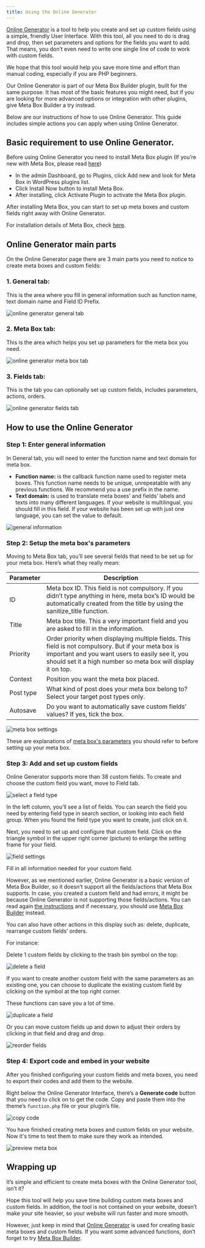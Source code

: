 ```yaml
---
title: Using the Online Generator
---
```


[Online Generator](https://metabox.io/online-generator/) is a tool to help you create and set up custom fields using a simple, friendly User Interface. With this tool, all you need to do is drag and drop, then set parameters and options for the fields you want to add. That means, you don’t even need to write one single line of code to work with custom fields.

We hope that this tool would help you save more time and effort than manual coding, especially if you are PHP beginners.

Our Online Generator is part of our Meta Box Builder plugin, built for the same purpose. It has most of the basic features you might need, but if you are looking for more advanced options or integration with other plugins, give Meta Box Builder a try instead.

Below are our instructions of how to use Online Generator. This guide includes simple actions you can apply when using Online Generator.

## Basic requirement to use Online Generator.

Before using Online Generator you need to install Meta Box plugin (If you’re new with Meta Box, please read [here](https://metabox.io/what-is-meta-box-plugin/))

- In the admin Dashboard, go to Plugins, click Add new and look for Meta Box in WordPress plugins list.
- Click Install Now button to install Meta Box.
- After installing, click Activate Plugin to activate the Meta Box plugin.

After installing Meta Box, you can start to set up meta boxes and custom fields right away with Online Generator.

For installation details of Meta Box, check [here](https://docs.metabox.io/installation/).

## Online Generator main parts

On the Online Generator page there are 3 main parts you need to notice to create meta boxes and custom fields:

### 1. General tab:

This is the area where you fill in general information such as function name, text domain name and Field ID Prefix.

![online generator general tab](https://i.imgur.com/AOjFxjb.png)

### 2. Meta Box tab:

This is the area which helps you set up parameters for the meta box you need.

![online generator meta box tab](https://i.imgur.com/HPdXsHk.png)

### 3. Fields tab:

This is the tab you can optionally set up custom fields, includes parameters, actions, orders.

![online generator fields tab](https://i.imgur.com/8ABkxoi.png)

## How to use the Online Generator

### Step 1: Enter general information

In General tab, you will need to enter the function name and text domain for meta box.

- **Function name:** is the callback function name used to register meta boxes. This function name needs to be unique, unrepeatable with any previous functions. We recommend you a use prefix in the name.
- **Text domain:** is used to translate meta boxes’ and fields’ labels and texts into many different languages. If your website is multilingual, you should fill in this field. If your website has been set up with just one language, you can set the value to default.  

![general information](https://i.imgur.com/6g4gGXn.png)

### Step 2: Setup the meta box's parameters

Moving to Meta Box tab, you’ll see several fields that need to be set up for your meta box. Here’s what they really mean:

Parameter|Description
---|---
ID| Meta box ID. This field is not compulsory. If you didn’t type anything in here, meta box’s ID would be automatically created from the title by using the sanitize_title function.
Title| Meta box title. This a very important field and you are asked to fill in the information.
Priority| Order priority when displaying multiple fields. This field is not compulsory. But if your meta box is important and you want users to easily see it, you should set it a high number so meta box will display it on top.
Context| Position you want the meta box placed.
Post type| What kind of post does your meta box belong to? Select your target post types only.
Autosave| Do you want to automatically save custom fields’ values? If yes, tick the box.

![meta box settings](https://i.imgur.com/ggmxRo6.png)

These are explanations of [meta box's parameters](https://docs.metabox.io/creating-meta-boxes/) you should refer to before setting up your meta box.

### Step 3: Add and set up custom fields

Online Generator supports more than 38 custom fields. To create and choose the custom field you want, move to Field tab.

![select a field type](https://i.imgur.com/Sipay0l.png)

In the left column, you’ll see a list of fields. You can search the field you need by entering field type in search section, or looking into each field group. When you found the field type you want to create, just click on it.

Next, you need to set up and configure that custom field. Click on the triangle symbol in the upper right corner (picture) to enlarge the setting frame for your field.

![field settings](https://i.imgur.com/NjGG9Vi.png)

Fill in all information needed for your custom field.

However, as we mentioned earlier, Online Generator is a basic version of Meta Box Builder, so it doesn’t support all the fields/actions that Meta Box supports. In case, you created a custom field and had errors, it might be because Online Generator is not supporting those fields/actions. You can read again [the instructions](https://docs.metabox.io/extensions/meta-box-builder/#customizing-field-settings) and if necessary, you should use [Meta Box Builder](https://metabox.io/plugins/meta-box-builder/) instead.

You can also have other actions in this display such as: delete, duplicate, rearrange custom fields’ orders.

For instance:

Delete 1 custom fields by clicking to the trash bin symbol on the top:

![delete a field](https://i.imgur.com/1CnjjZo.png)

If you want to create another custom field with the same parameters as an existing one, you can choose to duplicate the existing custom field by clicking on the symbol at the top right corner.

These functions can save you a lot of time.

![duplicate a field](https://i.imgur.com/GGvATA1.png)

Or you can move custom fields up and down to adjust their orders by clicking in that field and drag and drop.

![reorder fields](https://i.imgur.com/0KIEAzX.png)

### Step 4: Export code and embed in your website

After you finished configuring your custom fields and meta boxes, you need to export their codes and add them to the website.

Right below the Online Generator Interface, there’s a **Generate code** button that you need to click on to get the code. Copy and paste them into the theme’s `function.php` file or your plugin’s file.

![copy code](https://i.imgur.com/aRE46Mx.png)

You have finished creating meta boxes and custom fields on your website. Now it's time to test them to make sure they work as intended. 

![preview meta box](https://i.imgur.com/QtbAxOj.png)

## Wrapping up

It’s simple and efficient to create meta boxes with the Online Generator tool, isn’t it?

Hope this tool will help you save time building custom meta boxes and custom fields. In addition, the tool is not contained on your website, doesn’t make your site heavier, so your website will run faster and more smooth.

However, just keep in mind that [Online Generator](https://metabox.io/online-generator/) is used for creating basic meta boxes and custom fields. If you want some advanced functions, don’t forget to try [Meta Box Builder](https://metabox.io/plugins/meta-box-builder/).
